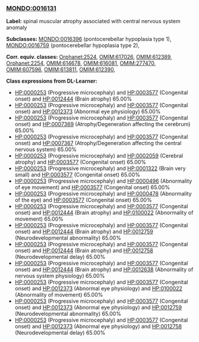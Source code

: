 
### [MONDO:0016131](http://purl.obolibrary.org/obo/MONDO_0016131)
**Label:** spinal muscular atrophy associated with central nervous system anomaly

**Subclasses:** [MONDO:0016396](http://purl.obolibrary.org/obo/MONDO_0016396) (pontocerebellar hypoplasia type 1), [MONDO:0016759](http://purl.obolibrary.org/obo/MONDO_0016759) (pontocerebellar hypoplasia type 2), 

**Corr. equiv. classes:** [Orphanet:2524](http://www.orpha.net/ORDO/Orphanet_2524), [OMIM:617026](http://purl.obolibrary.org/obo/OMIM_617026), [OMIM:612389](http://purl.obolibrary.org/obo/OMIM_612389), [Orphanet:2254](http://www.orpha.net/ORDO/Orphanet_2254), [OMIM:614678](http://purl.obolibrary.org/obo/OMIM_614678), [OMIM:616081](http://purl.obolibrary.org/obo/OMIM_616081), [OMIM:277470](http://purl.obolibrary.org/obo/OMIM_277470), [OMIM:607596](http://purl.obolibrary.org/obo/OMIM_607596), [OMIM:613811](http://purl.obolibrary.org/obo/OMIM_613811), [OMIM:612390](http://purl.obolibrary.org/obo/OMIM_612390), 

**Class expressions from DL-Learner:**

- [HP:0000253](http://purl.obolibrary.org/obo/HP_0000253) (Progressive microcephaly) and [HP:0003577](http://purl.obolibrary.org/obo/HP_0003577) (Congenital onset) and [HP:0012444](http://purl.obolibrary.org/obo/HP_0012444) (Brain atrophy) 65.00%
- [HP:0000253](http://purl.obolibrary.org/obo/HP_0000253) (Progressive microcephaly) and [HP:0003577](http://purl.obolibrary.org/obo/HP_0003577) (Congenital onset) and [HP:0012373](http://purl.obolibrary.org/obo/HP_0012373) (Abnormal eye physiology) 65.00%
- [HP:0000253](http://purl.obolibrary.org/obo/HP_0000253) (Progressive microcephaly) and [HP:0003577](http://purl.obolibrary.org/obo/HP_0003577) (Congenital onset) and [HP:0007369](http://purl.obolibrary.org/obo/HP_0007369) (Atrophy/Degeneration affecting the cerebrum) 65.00%
- [HP:0000253](http://purl.obolibrary.org/obo/HP_0000253) (Progressive microcephaly) and [HP:0003577](http://purl.obolibrary.org/obo/HP_0003577) (Congenital onset) and [HP:0007367](http://purl.obolibrary.org/obo/HP_0007367) (Atrophy/Degeneration affecting the central nervous system) 65.00%
- [HP:0000253](http://purl.obolibrary.org/obo/HP_0000253) (Progressive microcephaly) and [HP:0002059](http://purl.obolibrary.org/obo/HP_0002059) (Cerebral atrophy) and [HP:0003577](http://purl.obolibrary.org/obo/HP_0003577) (Congenital onset) 65.00%
- [HP:0000253](http://purl.obolibrary.org/obo/HP_0000253) (Progressive microcephaly) and [HP:0001322](http://purl.obolibrary.org/obo/HP_0001322) (Brain very small) and [HP:0003577](http://purl.obolibrary.org/obo/HP_0003577) (Congenital onset) 65.00%
- [HP:0000253](http://purl.obolibrary.org/obo/HP_0000253) (Progressive microcephaly) and [HP:0000496](http://purl.obolibrary.org/obo/HP_0000496) (Abnormality of eye movement) and [HP:0003577](http://purl.obolibrary.org/obo/HP_0003577) (Congenital onset) 65.00%
- [HP:0000253](http://purl.obolibrary.org/obo/HP_0000253) (Progressive microcephaly) and [HP:0000478](http://purl.obolibrary.org/obo/HP_0000478) (Abnormality of the eye) and [HP:0003577](http://purl.obolibrary.org/obo/HP_0003577) (Congenital onset) 65.00%
- [HP:0000253](http://purl.obolibrary.org/obo/HP_0000253) (Progressive microcephaly) and [HP:0003577](http://purl.obolibrary.org/obo/HP_0003577) (Congenital onset) and [HP:0012444](http://purl.obolibrary.org/obo/HP_0012444) (Brain atrophy) and [HP:0100022](http://purl.obolibrary.org/obo/HP_0100022) (Abnormality of movement) 65.00%
- [HP:0000253](http://purl.obolibrary.org/obo/HP_0000253) (Progressive microcephaly) and [HP:0003577](http://purl.obolibrary.org/obo/HP_0003577) (Congenital onset) and [HP:0012444](http://purl.obolibrary.org/obo/HP_0012444) (Brain atrophy) and [HP:0012759](http://purl.obolibrary.org/obo/HP_0012759) (Neurodevelopmental abnormality) 65.00%
- [HP:0000253](http://purl.obolibrary.org/obo/HP_0000253) (Progressive microcephaly) and [HP:0003577](http://purl.obolibrary.org/obo/HP_0003577) (Congenital onset) and [HP:0012444](http://purl.obolibrary.org/obo/HP_0012444) (Brain atrophy) and [HP:0012758](http://purl.obolibrary.org/obo/HP_0012758) (Neurodevelopmental delay) 65.00%
- [HP:0000253](http://purl.obolibrary.org/obo/HP_0000253) (Progressive microcephaly) and [HP:0003577](http://purl.obolibrary.org/obo/HP_0003577) (Congenital onset) and [HP:0012444](http://purl.obolibrary.org/obo/HP_0012444) (Brain atrophy) and [HP:0012638](http://purl.obolibrary.org/obo/HP_0012638) (Abnormality of nervous system physiology) 65.00%
- [HP:0000253](http://purl.obolibrary.org/obo/HP_0000253) (Progressive microcephaly) and [HP:0003577](http://purl.obolibrary.org/obo/HP_0003577) (Congenital onset) and [HP:0012373](http://purl.obolibrary.org/obo/HP_0012373) (Abnormal eye physiology) and [HP:0100022](http://purl.obolibrary.org/obo/HP_0100022) (Abnormality of movement) 65.00%
- [HP:0000253](http://purl.obolibrary.org/obo/HP_0000253) (Progressive microcephaly) and [HP:0003577](http://purl.obolibrary.org/obo/HP_0003577) (Congenital onset) and [HP:0012373](http://purl.obolibrary.org/obo/HP_0012373) (Abnormal eye physiology) and [HP:0012759](http://purl.obolibrary.org/obo/HP_0012759) (Neurodevelopmental abnormality) 65.00%
- [HP:0000253](http://purl.obolibrary.org/obo/HP_0000253) (Progressive microcephaly) and [HP:0003577](http://purl.obolibrary.org/obo/HP_0003577) (Congenital onset) and [HP:0012373](http://purl.obolibrary.org/obo/HP_0012373) (Abnormal eye physiology) and [HP:0012758](http://purl.obolibrary.org/obo/HP_0012758) (Neurodevelopmental delay) 65.00%


